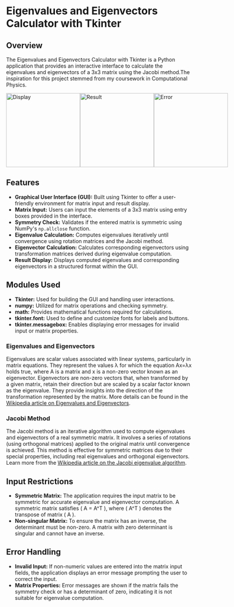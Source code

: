 # Eigenvalues and Eigenvectors Calculator with Tkinter

## Overview

The Eigenvalues and Eigenvectors Calculator with Tkinter is a Python application that provides an interactive interface to calculate the eigenvalues and eigenvectors of a 3x3 matrix using the Jacobi method.The inspiration for this project stemmed from my coursework in Computational Physics.

<div style="display:flex; justify-content:space-around;">
    <img src="https://github.com/gayathri3377/Movies-App/assets/152592583/87a6fe8a-0d8b-41dd-8218-c220630e444a" alt="Display" style="width:200px;">
    <img src="https://github.com/gayathri3377/Movies-App/assets/152592583/c0c11c48-7a39-4a0f-a959-b70b3b99991e" alt="Result" style="width:200px;">
    <img src="https://github.com/gayathri3377/Movies-App/assets/152592583/48289a73-84ad-4dbb-9555-344ea1ae0116" alt="Error" style="width:200px;">
</div>

## Features

- **Graphical User Interface (GUI):** Built using Tkinter to offer a user-friendly environment for matrix input and result display.
- **Matrix Input:** Users can input the elements of a 3x3 matrix using entry boxes provided in the interface.
- **Symmetry Check:** Validates if the entered matrix is symmetric using NumPy's `np.allclose` function.
- **Eigenvalue Calculation:** Computes eigenvalues iteratively until convergence using rotation matrices and the Jacobi method.
- **Eigenvector Calculation:** Calculates corresponding eigenvectors using transformation matrices derived during eigenvalue computation.
- **Result Display:** Displays computed eigenvalues and corresponding eigenvectors in a structured format within the GUI.

## Modules Used

- **Tkinter:** Used for building the GUI and handling user interactions.
- **numpy:** Utilized for matrix operations and checking symmetry.
- **math:** Provides mathematical functions required for calculations.
- **tkinter.font:** Used to define and customize fonts for labels and buttons.
- **tkinter.messagebox:** Enables displaying error messages for invalid input or matrix properties.

### Eigenvalues and Eigenvectors

Eigenvalues are scalar values associated with linear systems, particularly in matrix equations. They represent the values λ for which the equation 
Ax=λx holds true, where A is a matrix and x is a non-zero vector known as an eigenvector.
Eigenvectors are non-zero vectors that, when transformed by a given matrix, retain their direction but are scaled by a scalar factor known as the eigenvalue. They provide insights into the direction of the transformation represented by the matrix. More details can be found in the [Wikipedia article on Eigenvalues and Eigenvectors](https://en.wikipedia.org/wiki/Eigenvalues_and_eigenvectors).

### Jacobi Method

The Jacobi method is an iterative algorithm used to compute eigenvalues and eigenvectors of a real symmetric matrix. It involves a series of rotations (using orthogonal matrices) applied to the original matrix until convergence is achieved. This method is effective for symmetric matrices due to their special properties, including real eigenvalues and orthogonal eigenvectors. Learn more from the [Wikipedia article on the Jacobi eigenvalue algorithm](https://en.wikipedia.org/wiki/Jacobi_eigenvalue_algorithm).

## Input Restrictions

- **Symmetric Matrix:** The application requires the input matrix to be symmetric for accurate eigenvalue and eigenvector computation. A symmetric matrix satisfies \( A = A^T \), where \( A^T \) denotes the transpose of matrix \( A \).
- **Non-singular Matrix:** To ensure the matrix has an inverse, the determinant must be non-zero. A matrix with zero determinant is singular and cannot have an inverse.

## Error Handling

- **Invalid Input:** If non-numeric values are entered into the matrix input fields, the application displays an error message prompting the user to correct the input.
- **Matrix Properties:** Error messages are shown if the matrix fails the symmetry check or has a determinant of zero, indicating it is not suitable for eigenvalue computation.
